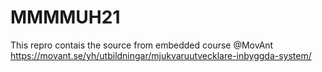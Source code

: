 # MMMMUH21
This repro contais the source from embedded course @MovAnt
https://movant.se/yh/utbildningar/mjukvaruutvecklare-inbyggda-system/
